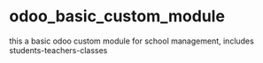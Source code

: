 # odoo_basic_custom_module
this a basic odoo custom module for school management, includes students-teachers-classes

